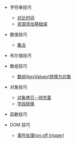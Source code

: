 
+ 字符串技巧
  + [对比时间](docs/string-skill/01-compare-time)
  + [资源添加基础域](docs/string-skill/02-assets-add-base)

+ 数值技巧
  + [集合](docs/number-skill/01-util)

+ 布尔值技巧

+ 数组技巧
  + [数组(keyValues)转换为对象](docs/array-skill/01-array-keyvalues-to-obj)

+ 对象技巧
  + [对象拷贝--待完善](docs/object-skill/01-clone)
  + [字段转换](docs/object-skill/02-name-transform)

+ 函数技巧

+ DOM 技巧
  + [事件处理(on off trigger)](docs/dom-skill/01-event-handle)
